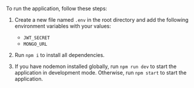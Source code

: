 To run the application, follow these steps:

1. Create a new file named `.env` in the root directory and add the following environment variables with your values:

   - `JWT_SECRET`
   - `MONGO_URL`

2. Run `npm i` to install all dependencies.

3. If you have nodemon installed globally, run `npm run dev` to start the application in development mode. Otherwise, run `npm start` to start the application.
